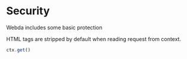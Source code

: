 # Security

Webda includes some basic protection

HTML tags are stripped by default when reading request from context.

```javascript
ctx.get()

```